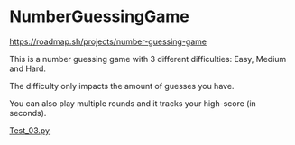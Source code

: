 # NumberGuessingGame

https://roadmap.sh/projects/number-guessing-game

This is a number guessing game with 3 different difficulties: Easy, Medium and Hard.
    
The difficulty only impacts the amount of guesses you have.

You can also play multiple rounds and it tracks your high-score (in seconds).

[Test_03.py](https://github.com/user-attachments/files/22026928/Test_03.py)
